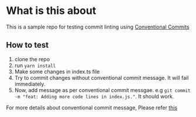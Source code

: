 # What is this about
This is a sample repo for testing commit linting using [Conventional Commits](https://www.conventionalcommits.org/en/v1.0.0/)
## How to test
1. clone the repo
2. run `yarn install`
3. Make some changes in index.ts file
4. Try to commit changes without conventional commit message. It will fail immediately.
5. Now, add message as per conventional commit messgae. e.g `git commit -m "feat: Adding more code lines in index.js."`. It should work.

For more details about conventional commit message, Please refer [this](https://www.conventionalcommits.org/en/v1.0.0/)
